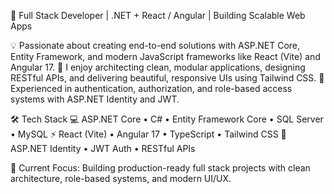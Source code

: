 <!---
- 👋 Hi, I’m @asmsayem202
- 👀 I’m interested in C#.Net, Angular and React
- 🌱 I’m currently learning ASP.NET CORE, Angular and React
- 💞️ I’m looking to collaborate on .NET Developers 
- 📫 How to reach me at asmsayem202@gmail.com
- 😄 Pronouns: Sayem
- ⚡ Fun fact: ...
  --->

<!---
asmsayem202/asmsayem202 is a ✨ special ✨ repository because its `README.md` (this file) appears on your GitHub profile.
You can click the Preview link to take a look at your changes.
--->
🚀 Full Stack Developer | .NET + React / Angular | Building Scalable Web Apps

💡 Passionate about creating end-to-end solutions with ASP.NET Core, Entity Framework, and modern JavaScript frameworks like React (Vite) and Angular 17.
🧩 I enjoy architecting clean, modular applications, designing RESTful APIs, and delivering beautiful, responsive UIs using Tailwind CSS.
🔐 Experienced in authentication, authorization, and role-based access systems with ASP.NET Identity and JWT.

🛠 Tech Stack
💻 ASP.NET Core • C# • Entity Framework Core • SQL Server • MySQL
⚡ React (Vite) • Angular 17 • TypeScript • Tailwind CSS
🔐 ASP.NET Identity • JWT Auth • RESTful APIs

🎯 Current Focus: Building production-ready full stack projects with clean architecture, role-based systems, and modern UI/UX.
